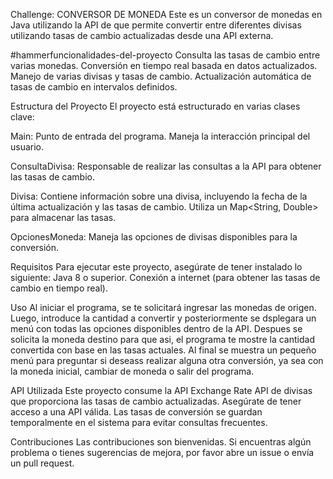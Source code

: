 Challenge: CONVERSOR DE MONEDA
Este es un conversor de monedas en Java utilizando la API de  que permite convertir entre diferentes divisas utilizando tasas de cambio actualizadas desde una API externa.

#hammerfuncionalidades-del-proyecto
Consulta las tasas de cambio entre varias monedas. Conversión en tiempo real basada en datos actualizados. Manejo de varias divisas y tasas de cambio. Actualización automática de tasas de cambio en intervalos definidos.

Estructura del Proyecto
El proyecto está estructurado en varias clases clave:

Main: Punto de entrada del programa. Maneja la interacción principal del usuario.

ConsultaDivisa: Responsable de realizar las consultas a la API para obtener las tasas de cambio.

Divisa: Contiene información sobre una divisa, incluyendo la fecha de la última actualización y las tasas de cambio. Utiliza un Map<String, Double> para almacenar las tasas.

OpcionesMoneda: Maneja las opciones de divisas disponibles para la conversión.

Requisitos
Para ejecutar este proyecto, asegúrate de tener instalado lo siguiente: Java 8 o superior. Conexión a internet (para obtener las tasas de cambio en tiempo real).

Uso
Al iniciar el programa, se te solicitará ingresar las monedas de origen. Luego, introduce la cantidad a convertir y posteriormente se dsplegara un menú con todas las opciones disponibles dentro de la API. Despues se solicita la moneda destino para que asi, el programa te mostre la cantidad convertida con base en las tasas actuales. Al final se muestra un pequeño menú para preguntar si deseass realizar alguna otra conversión, ya sea con la moneda inicial, cambiar de moneda o salir del programa.

API Utilizada
Este proyecto consume la API Exchange Rate API de divisas que proporciona las tasas de cambio actualizadas. Asegúrate de tener acceso a una API válida. Las tasas de conversión se guardan temporalmente en el sistema para evitar consultas frecuentes.

Contribuciones
Las contribuciones son bienvenidas. Si encuentras algún problema o tienes sugerencias de mejora, por favor abre un issue o envía un pull request.
